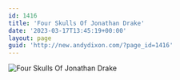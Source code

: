 ```yaml
---
id: 1416
title: 'Four Skulls Of Jonathan Drake'
date: '2023-03-17T13:45:19+00:00'
layout: page
guid: 'http://new.andydixon.com/?page_id=1416'
---
```


![Four Skulls Of Jonathan Drake](https://i0.wp.com/assets.g8x2.ldn.idrivee2-23.com/posters/Four%20Skulls%20Of%20Jonathan%20Drake%2001.jpg?w=1200&ssl=1 "Four Skulls Of Jonathan Drake")
